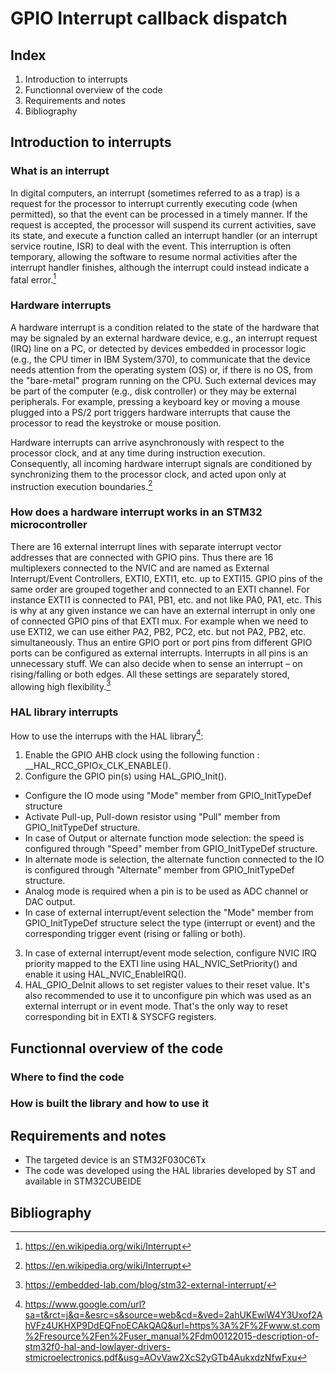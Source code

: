 # GPIO Interrupt callback dispatch

## Index

1. Introduction to interrupts
1. Functionnal overview of the code
1. Requirements and notes
1. Bibliography

## Introduction to interrupts

### What is an interrupt

In digital computers, an interrupt (sometimes referred to as a trap) is a request for the processor to interrupt currently executing code (when permitted), so that the event can be processed in a timely manner. If the request is accepted, the processor will suspend its current activities, save its state, and execute a function called an interrupt handler (or an interrupt service routine, ISR) to deal with the event. This interruption is often temporary, allowing the software to resume normal activities after the interrupt handler finishes, although the interrupt could instead indicate a fatal error.[^1]

### Hardware interrupts

A hardware interrupt is a condition related to the state of the hardware that may be signaled by an external hardware device, e.g., an interrupt request (IRQ) line on a PC, or detected by devices embedded in processor logic (e.g., the CPU timer in IBM System/370), to communicate that the device needs attention from the operating system (OS) or, if there is no OS, from the "bare-metal" program running on the CPU. Such external devices may be part of the computer (e.g., disk controller) or they may be external peripherals. For example, pressing a keyboard key or moving a mouse plugged into a PS/2 port triggers hardware interrupts that cause the processor to read the keystroke or mouse position.

Hardware interrupts can arrive asynchronously with respect to the processor clock, and at any time during instruction execution. Consequently, all incoming hardware interrupt signals are conditioned by synchronizing them to the processor clock, and acted upon only at instruction execution boundaries.[^1]

### How does a hardware interrupt works in an STM32 microcontroller

There are 16 external interrupt lines with separate interrupt vector addresses that are connected with GPIO pins. Thus there are 16 multiplexers connected to the NVIC and are named as External Interrupt/Event Controllers, EXTI0, EXTI1, etc. up to EXTI15. GPIO pins of the same order are grouped together and connected to an EXTI channel. For instance EXTI1 is connected to PA1, PB1, etc. and not like PA0, PA1, etc. This is why at any given instance we can have an external interrupt in only one of connected GPIO pins of that EXTI mux. For example when we need to use EXTI2, we can use either PA2, PB2, PC2, etc. but not PA2, PB2, etc. simultaneously. Thus an entire GPIO port or port pins from different GPIO ports can be configured as external interrupts. Interrupts in all pins is an unnecessary stuff. We can also decide when to sense an interrupt – on rising/falling or both edges. All these settings are separately stored, allowing high flexibility.[^2]

### HAL library interrupts

How to use the interrups with the HAL library[^3]:

1. Enable the GPIO AHB clock using the following function : __HAL_RCC_GPIOx_CLK_ENABLE().
2. Configure the GPIO pin(s) using HAL_GPIO_Init().
- Configure the IO mode using "Mode" member from GPIO_InitTypeDef structure
- Activate Pull-up, Pull-down resistor using "Pull" member from GPIO_InitTypeDef structure.
- In case of Output or alternate function mode selection: the speed is configured through "Speed"
member from GPIO_InitTypeDef structure.
- In alternate mode is selection, the alternate function connected to the IO is configured through
"Alternate" member from GPIO_InitTypeDef structure.
- Analog mode is required when a pin is to be used as ADC channel or DAC output.
- In case of external interrupt/event selection the "Mode" member from GPIO_InitTypeDef structure
select the type (interrupt or event) and the corresponding trigger event (rising or falling or both).
3. In case of external interrupt/event mode selection, configure NVIC IRQ priority mapped to the EXTI line
using HAL_NVIC_SetPriority() and enable it using HAL_NVIC_EnableIRQ().
4. HAL_GPIO_DeInit allows to set register values to their reset value. It's also recommended to use it to
unconfigure pin which was used as an external interrupt or in event mode. That's the only way to reset
corresponding bit in EXTI & SYSCFG registers.

## Functionnal overview of the code

### Where to find the code

### How is built the library and how to use it

## Requirements and notes

- The targeted device is an STM32F030C6Tx
- The code was developed using the HAL libraries developed by ST and available in STM32CUBEIDE

## Bibliography

[^1]: https://en.wikipedia.org/wiki/Interrupt
[^2]: https://embedded-lab.com/blog/stm32-external-interrupt/
[^3]: https://www.google.com/url?sa=t&rct=j&q=&esrc=s&source=web&cd=&ved=2ahUKEwiW4Y3Uxof2AhVFz4UKHXP9DdEQFnoECAkQAQ&url=https%3A%2F%2Fwww.st.com%2Fresource%2Fen%2Fuser_manual%2Fdm00122015-description-of-stm32f0-hal-and-lowlayer-drivers-stmicroelectronics.pdf&usg=AOvVaw2XcS2yGTb4AukxdzNfwFxu
